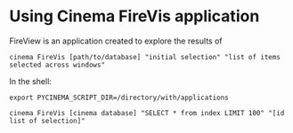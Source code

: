 # Using Cinema FireVis application

FireView is an application created to explore the results of

```
cinema FireVis [path/to/database] "initial selection" "list of items selected across windows"
```

In the shell:

```
export PYCINEMA_SCRIPT_DIR=/directory/with/applications

cinema FireVis [cinema database] "SELECT * from index LIMIT 100" "[id list of selection]"
```
